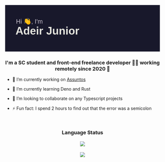 <img src="header.png" />

### <div align="center">I'm a SC student and front-end freelance developer 👨‍💻 working remotely since 2020 🚀</div>  
  

- 🔭 I’m currently working on [Assuntos](https://github.com/adeirjunior/assuntos)  
  

- 🌱 I’m currently learning Deno and Rust  
  

- 👯 I’m looking to collaborate on any Typescript projects
  

- ⚡ Fun fact: I spend 2 hours to find out that the error was a semicolon  
  

<br/>  

</td><td valign="top" width="50%">



</td></tr></table>  

### <div align="center">Language Status</div>
<div align="center"><img src="https://github-readme-stats.vercel.app/api/top-langs/?username=adeirjunior&hide_border=true&layout=compact" align="center"  /></div>  

<br/>  

<div align="center">
            <a href="https://www.buymeacoffee.com/adeirj" target="_blank" style="display: inline-block;">
                <img
                    src="https://img.shields.io/badge/Donate-Buy%20Me%20A%20Coffee-orange.svg?style=flat-square" 
                    align="center"
                />
            </a>
</div>

<br/>  

